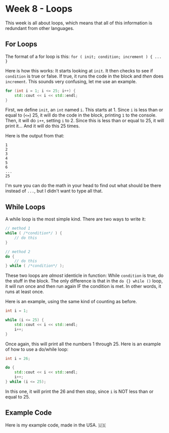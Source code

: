 # Week 8 - Loops

This week is all about loops, which means that all of this information is redundant from other languages.

## For Loops

The format of a for loop is this: `for ( init; condition; increment ) { ... }`

Here is how this works: It starts looking at `init`. It then checks to see if `condition` is true or false. If true, it runs the code in the block and *then* does `increment`. This sounds very confusing, let me use an example.

```c++
for (int i = 1; i <= 25; i++) {
	std::cout << i << std::endl;
}
```

First, we define `init`, an `int` named `i`. This starts at 1. Since `i` is less than or equal to (`<=`) 25, it will do the code in the block, printing `1` to the console. Then, it will do `i++`, setting `i` to 2. Since this is less than or equal to 25, it will print it... And it will do this 25 times.

Here is the output from that:

```
1
2
3
4
5
6
...
25
```

I'm sure you can do the math in your head to find out what should be there instead of `...`, but I didn't want to type all that.

## While Loops

A while loop is the most simple kind. There are two ways to write it:

```c++
// method 1
while ( /*condition*/ ) {
	// do this
}

// method 2
do {
	// do this
} while ( /*condition*/ );
```

These two loops are *almost* identicle in function: While `condition` is true, do the stuff in the block. The only difference is that in the `do {} while ()` loop, it will run once and then run again IF the condition is met. In other words, it runs at least once.

Here is an example, using the same kind of counting as before.

```c++
int i = 1;

while (i <= 25) {
	std::cout << i << std::endl;
	i++;
}
```

Once again, this will print all the numbers 1 through 25. Here is an example of how to use a do/while loop:

```c++
int i = 26;

do {
	std::cout << i << std::endl;
	i++;
} while (i <= 25);
```

In this one, it will print the 26 and then stop, since `i` is NOT less than or equal to 25.

## Example Code

Here is my example code, made in the USA. :us:

